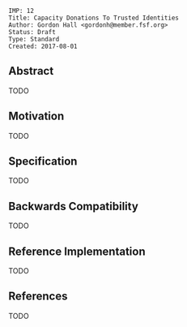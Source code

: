 ```
IMP: 12
Title: Capacity Donations To Trusted Identities
Author: Gordon Hall <gordonh@member.fsf.org>
Status: Draft
Type: Standard
Created: 2017-08-01
```

Abstract
--------

TODO

Motivation
----------

TODO

Specification
-------------

TODO

Backwards Compatibility
----------------------

TODO

Reference Implementation
-----------------------

TODO

References
-------------

TODO
